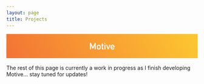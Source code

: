 ```yaml
---
layout: page
title: Projects
---
```


<!--<div class="uk-card uk-card-default uk-card-small uk-card-body">
<div class="uk-card-media-top uk-height-large uk-cover-container">
<div class="uk-cover" style="width: 100%">
<img src="https://raw.githubusercontent.com/JasonEllul/JasonEllul.github.io/master/public/images/motive_banner.png" alt="Motive Logo Banner">
</div>
</div>    
<p>Motive is a map-based social network I created where users can ... coming soon exclusively to iOS.</p>
</div>-->

<div class="uk-card uk-card-default">
<div class="uk-card-media-top">
<img src="https://raw.githubusercontent.com/JasonEllul/JasonEllul.github.io/master/public/images/motive_banner.png" alt="">
</div>
<div class="uk-card-body"></div>
</div>

The rest of this page is currently a work in progress as I finish developing Motive... stay tuned for updates!

